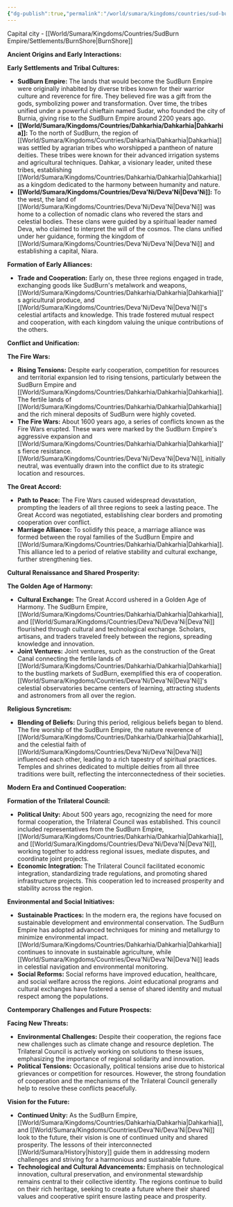 ```yaml
---
{"dg-publish":true,"permalink":"/world/sumara/kingdoms/countries/sud-burn-empire/sud-burn-empire/"}
---
```


Capital city - [[World/Sumara/Kingdoms/Countries/SudBurn Empire/Settlements/BurnShore\|BurnShore]]

**Ancient Origins and Early Interactions:**

**Early Settlements and Tribal Cultures:**

- **SudBurn Empire:** The lands that would become the SudBurn Empire were originally inhabited by diverse tribes known for their warrior culture and reverence for fire. They believed fire was a gift from the gods, symbolizing power and transformation. Over time, the tribes unified under a powerful chieftain named Sudar, who founded the city of Burnia, giving rise to the SudBurn Empire around 2200 years ago.
- **[[World/Sumara/Kingdoms/Countries/Dahkarhia/Dahkarhia\|Dahkarhia]]:** To the north of SudBurn, the region of [[World/Sumara/Kingdoms/Countries/Dahkarhia/Dahkarhia\|Dahkarhia]] was settled by agrarian tribes who worshipped a pantheon of nature deities. These tribes were known for their advanced irrigation systems and agricultural techniques. Dahkar, a visionary leader, united these tribes, establishing [[World/Sumara/Kingdoms/Countries/Dahkarhia/Dahkarhia\|Dahkarhia]] as a kingdom dedicated to the harmony between humanity and nature.
- **[[World/Sumara/Kingdoms/Countries/Deva'Ni/Deva'Ni\|Deva'Ni]]:** To the west, the land of [[World/Sumara/Kingdoms/Countries/Deva'Ni/Deva'Ni\|Deva'Ni]] was home to a collection of nomadic clans who revered the stars and celestial bodies. These clans were guided by a spiritual leader named Deva, who claimed to interpret the will of the cosmos. The clans unified under her guidance, forming the kingdom of [[World/Sumara/Kingdoms/Countries/Deva'Ni/Deva'Ni\|Deva'Ni]] and establishing a capital, Niara.

**Formation of Early Alliances:**

- **Trade and Cooperation:** Early on, these three regions engaged in trade, exchanging goods like SudBurn's metalwork and weapons, [[World/Sumara/Kingdoms/Countries/Dahkarhia/Dahkarhia\|Dahkarhia]]'s agricultural produce, and [[World/Sumara/Kingdoms/Countries/Deva'Ni/Deva'Ni\|Deva'Ni]]'s celestial artifacts and knowledge. This trade fostered mutual respect and cooperation, with each kingdom valuing the unique contributions of the others.

**Conflict and Unification:**

**The Fire Wars:**

- **Rising Tensions:** Despite early cooperation, competition for resources and territorial expansion led to rising tensions, particularly between the SudBurn Empire and [[World/Sumara/Kingdoms/Countries/Dahkarhia/Dahkarhia\|Dahkarhia]]. The fertile lands of [[World/Sumara/Kingdoms/Countries/Dahkarhia/Dahkarhia\|Dahkarhia]] and the rich mineral deposits of SudBurn were highly coveted.
- **The Fire Wars:** About 1600 years ago, a series of conflicts known as the Fire Wars erupted. These wars were marked by the SudBurn Empire's aggressive expansion and [[World/Sumara/Kingdoms/Countries/Dahkarhia/Dahkarhia\|Dahkarhia]]'s fierce resistance. [[World/Sumara/Kingdoms/Countries/Deva'Ni/Deva'Ni\|Deva'Ni]], initially neutral, was eventually drawn into the conflict due to its strategic location and resources.

**The Great Accord:**

- **Path to Peace:** The Fire Wars caused widespread devastation, prompting the leaders of all three regions to seek a lasting peace. The Great Accord was negotiated, establishing clear borders and promoting cooperation over conflict.
- **Marriage Alliance:** To solidify this peace, a marriage alliance was formed between the royal families of the SudBurn Empire and [[World/Sumara/Kingdoms/Countries/Dahkarhia/Dahkarhia\|Dahkarhia]]. This alliance led to a period of relative stability and cultural exchange, further strengthening ties.

**Cultural Renaissance and Shared Prosperity:**

**The Golden Age of Harmony:**

- **Cultural Exchange:** The Great Accord ushered in a Golden Age of Harmony. The SudBurn Empire, [[World/Sumara/Kingdoms/Countries/Dahkarhia/Dahkarhia\|Dahkarhia]], and [[World/Sumara/Kingdoms/Countries/Deva'Ni/Deva'Ni\|Deva'Ni]] flourished through cultural and technological exchange. Scholars, artisans, and traders traveled freely between the regions, spreading knowledge and innovation.
- **Joint Ventures:** Joint ventures, such as the construction of the Great Canal connecting the fertile lands of [[World/Sumara/Kingdoms/Countries/Dahkarhia/Dahkarhia\|Dahkarhia]] to the bustling markets of SudBurn, exemplified this era of cooperation. [[World/Sumara/Kingdoms/Countries/Deva'Ni/Deva'Ni\|Deva'Ni]]'s celestial observatories became centers of learning, attracting students and astronomers from all over the region.

**Religious Syncretism:**

- **Blending of Beliefs:** During this period, religious beliefs began to blend. The fire worship of the SudBurn Empire, the nature reverence of [[World/Sumara/Kingdoms/Countries/Dahkarhia/Dahkarhia\|Dahkarhia]], and the celestial faith of [[World/Sumara/Kingdoms/Countries/Deva'Ni/Deva'Ni\|Deva'Ni]] influenced each other, leading to a rich tapestry of spiritual practices. Temples and shrines dedicated to multiple deities from all three traditions were built, reflecting the interconnectedness of their societies.

**Modern Era and Continued Cooperation:**

**Formation of the Trilateral Council:**

- **Political Unity:** About 500 years ago, recognizing the need for more formal cooperation, the Trilateral Council was established. This council included representatives from the SudBurn Empire, [[World/Sumara/Kingdoms/Countries/Dahkarhia/Dahkarhia\|Dahkarhia]], and [[World/Sumara/Kingdoms/Countries/Deva'Ni/Deva'Ni\|Deva'Ni]], working together to address regional issues, mediate disputes, and coordinate joint projects.
- **Economic Integration:** The Trilateral Council facilitated economic integration, standardizing trade regulations, and promoting shared infrastructure projects. This cooperation led to increased prosperity and stability across the region.

**Environmental and Social Initiatives:**

- **Sustainable Practices:** In the modern era, the regions have focused on sustainable development and environmental conservation. The SudBurn Empire has adopted advanced techniques for mining and metallurgy to minimize environmental impact. [[World/Sumara/Kingdoms/Countries/Dahkarhia/Dahkarhia\|Dahkarhia]] continues to innovate in sustainable agriculture, while [[World/Sumara/Kingdoms/Countries/Deva'Ni/Deva'Ni\|Deva'Ni]] leads in celestial navigation and environmental monitoring.
- **Social Reforms:** Social reforms have improved education, healthcare, and social welfare across the regions. Joint educational programs and cultural exchanges have fostered a sense of shared identity and mutual respect among the populations.

**Contemporary Challenges and Future Prospects:**

**Facing New Threats:**

- **Environmental Challenges:** Despite their cooperation, the regions face new challenges such as climate change and resource depletion. The Trilateral Council is actively working on solutions to these issues, emphasizing the importance of regional solidarity and innovation.
- **Political Tensions:** Occasionally, political tensions arise due to historical grievances or competition for resources. However, the strong foundation of cooperation and the mechanisms of the Trilateral Council generally help to resolve these conflicts peacefully.

**Vision for the Future:**

- **Continued Unity:** As the SudBurn Empire, [[World/Sumara/Kingdoms/Countries/Dahkarhia/Dahkarhia\|Dahkarhia]], and [[World/Sumara/Kingdoms/Countries/Deva'Ni/Deva'Ni\|Deva'Ni]] look to the future, their vision is one of continued unity and shared prosperity. The lessons of their interconnected [[World/Sumara/History\|history]] guide them in addressing modern challenges and striving for a harmonious and sustainable future.
- **Technological and Cultural Advancements:** Emphasis on technological innovation, cultural preservation, and environmental stewardship remains central to their collective identity. The regions continue to build on their rich heritage, seeking to create a future where their shared values and cooperative spirit ensure lasting peace and prosperity.